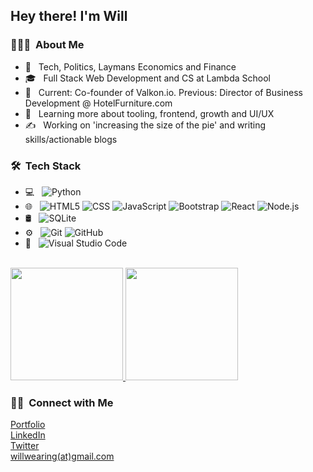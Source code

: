 <h2> Hey there! I'm Will</h2>

<h3> 👨🏼‍💻 &nbsp;About Me </h3>

- 🤔 &nbsp; Tech, Politics, Laymans Economics and Finance
- 🎓 &nbsp; Full Stack Web Development and CS at Lambda School
- 💼 &nbsp; Current: Co-founder of Valkon.io. Previous: Director of Business Development @ HotelFurniture.com
- 🌱 &nbsp; Learning more about tooling, frontend, growth and UI/UX
- ✍️ &nbsp; Working on 'increasing the size of the pie' and writing skills/actionable blogs

<h3> 🛠 &nbsp;Tech Stack</h3>

- 💻 &nbsp;
  ![Python](https://img.shields.io/badge/-Python-333333?style=flat&logo=python)
- 🌐 &nbsp;
  ![HTML5](https://img.shields.io/badge/-HTML5-333333?style=flat&logo=HTML5)
  ![CSS](https://img.shields.io/badge/-CSS-333333?style=flat&logo=CSS3&logoColor=1572B6)
  ![JavaScript](https://img.shields.io/badge/-JavaScript-333333?style=flat&logo=javascript)
  ![Bootstrap](https://img.shields.io/badge/-Bootstrap-333333?style=flat&logo=bootstrap&logoColor=563D7C)
  ![React](https://img.shields.io/badge/-React-333333?style=flat&logo=react)
  ![Node.js](https://img.shields.io/badge/-Node.js-333333?style=flat&logo=node.js)
- 🛢 &nbsp;
  ![SQLite](https://img.shields.io/badge/-MySQL-333333?style=flat&logo=mysql)
- ⚙️ &nbsp;
  ![Git](https://img.shields.io/badge/-Git-333333?style=flat&logo=git)
  ![GitHub](https://img.shields.io/badge/-GitHub-333333?style=flat&logo=github)
- 🔧 &nbsp;
  ![Visual Studio Code](https://img.shields.io/badge/-Visual%20Studio%20Code-333333?style=flat&logo=visual-studio-code&logoColor=007ACC)

<br/>

<a href="https://github.com/willwearing">
  <img height="180em" src="https://github-readme-stats.vercel.app/api?username=willwearing&theme=buefy&show_icons=true" />
  <img height="180em" src="https://github-readme-stats.vercel.app/api/top-langs/?username=willwearing&theme=buefy&layout=compact" />
</a>

<h3> 🤝🏻 &nbsp;Connect with Me </h3>

<p>
<a href="https://willwearingportfolio.netlify.app//">Portfolio</a>
  </br>
<a href="https://www.linkedin.com/in/william-wearing/">LinkedIn</a>
</br>
<a href="https://twitter.com/willwearing/">Twitter</a>
</br>
<a href="mailto:willwearing@gmail.com">willwearing(at)gmail.com</a>
</br>
